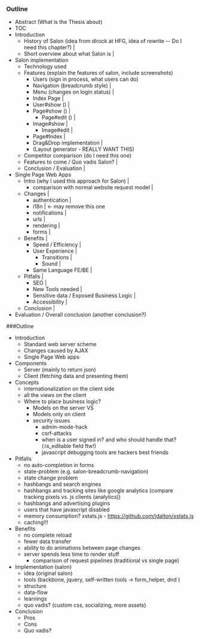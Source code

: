 ### Outline

- Abstract (What is the Thesis about)
- TOC
- Introduction
  - History of Salon (idea from dlrock at HFG, idea of rewrite -- Do I need this chapter?) |
  - Short overview about what Salon is |
- Salon implementation
  - Technology used
  - Features (explain the features of salon, include screenshots)
    - Users (sign in process, what users can do)
    - Navigation (breadcrumb style) |
    - Menu (changes on login status) |
    - Index Page |
    - User#show () |
    - Page#show () |
      - Page#edit () |
    - Image#show |
      - Image#edit |
    - Page#Index |
    - Drag&Drop implementation |
    - (Layout generator - REALLY WANT THIS)
  - Competitor comparison (do I need this one)
  - Features to come / Quo vadis Salon? |
  - Conclusion / Evaluation |
- Single Page Web Apps
  - Intro (why I used this approach for Salon) |
    - comparison with normal website request model |
  - Changes |
    - authentication |
    - i18n | <- may remove this one
    - notifications |
    - urls |
    - rendering |
    - forms |
  - Benefits |
    - Speed / Efficiency |
    - User Experience |
      - Transitions |
      - Sound |
    - Same Language FE/BE |
  - Pitfalls |
    - SEO |
    - New Tools needed |
    - Sensitive data / Exposed Business Logic |
    - Accessibility |
  - Conclusion |
- Evaluation / Overall conclusion (another conclusion?)

###Outline
- Introduction
  - Standard web server scheme
  - Changes caused by AJAX
  - Single Page Web apps
- Components
  - Server (mainly to return json)
  - Client (fetching data and presenting them)
- Concepts
  - internationalization on the client side
  - all the views on the client
  - Where to place business logic?
    - Models on the server VS
    - Models only on client
    - security issues
      - admin-mode-hack
      - csrf-attacks
      - when is a user signed in? and who should handle that? (:is_editable field ftw!)
      - javascript debugging tools are hackers best friends
- Pitfalls
  - no auto-completion in forms
  - state-problem (e.g. salon-breadcrumb-navigation)
  - state change problem
  - hashbangs and search engines
  - hashbangs and tracking sites like google analytics (compare tracking pixels vs. js clients (analytics))
  - hashbangs and advertising plugins
  - users that have javascript disabled
  - memory consumption? xstats.js - https://github.com/jdalton/xstats.js
  - caching!!!
- Benefits
  - no complete reload 
  - fewer data transfer
  - ability to do animations between page changes
  - server spends less time to render stuff
    - comparison of request pipelines (traditional vs single page)
- Implementation (salon)
  - idea (original salon)
  - tools (backbone, jquery, self-written tools -> form_helper, dnd )
  - structure
  - data-flow
  - learnings
  - quo vadis? (custom css, socializing, more assets)
- Conclusion
  - Pros
  - Cons
  - Quo vadis?